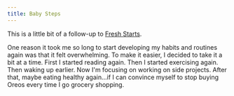 ```yaml
---
title: Baby Steps
---
```


This is a little bit of a follow-up to [Fresh Starts](/posts/fresh-starts).

One reason it took me so long to start developing my habits and routines again was that it felt overwhelming. To make it easier, I decided to take it a bit at a time. First I started reading again. Then I started exercising again. Then waking up earlier. Now I'm focusing on working on side projects. After that, maybe eating healthy again...if I can convince myself to stop buying Oreos every time I go grocery shopping.